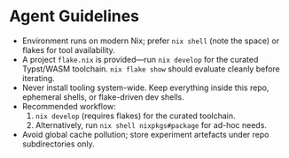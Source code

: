 # Agent Guidelines

- Environment runs on modern Nix; prefer `nix shell` (note the space) or flakes for tool availability.
- A project `flake.nix` is provided—run `nix develop` for the curated Typst/WASM toolchain. `nix flake show` should evaluate cleanly before iterating.
- Never install tooling system-wide. Keep everything inside this repo, ephemeral shells, or flake-driven dev shells.
- Recommended workflow:
  1. `nix develop` (requires flakes) for the curated toolchain.
  2. Alternatively, run `nix shell nixpkgs#package` for ad-hoc needs.
- Avoid global cache pollution; store experiment artefacts under repo subdirectories only.
